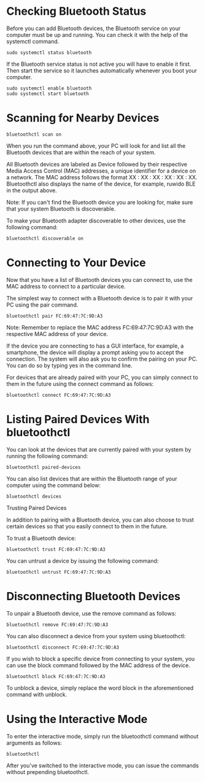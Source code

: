 # Checking Bluetooth Status

Before you can add Bluetooth devices, the Bluetooth service on your computer must be up and running. You can check it with the help of the systemctl command.

```
sudo systemctl status bluetooth
```

If the Bluetooth service status is not active you will have to enable it first. Then start the service so it launches automatically whenever you boot your computer.

```
sudo systemctl enable bluetooth
sudo systemctl start bluetooth
```

# Scanning for Nearby Devices

```
bluetoothctl scan on
```

When you run the command above, your PC will look for and list all the Bluetooth devices that are within the reach of your system.

All Bluetooth devices are labeled as Device followed by their respective Media Access Control (MAC) addresses, a unique identifier for a device on a network. The MAC address follows the format XX : XX : XX : XX : XX : XX. Bluetoothctl also displays the name of the device, for example, ruwido BLE in the output above.

Note: If you can't find the Bluetooth device you are looking for, make sure that your system Bluetooth is discoverable.

To make your Bluetooth adapter discoverable to other devices, use the following command:

```
bluetoothctl discoverable on
```

# Connecting to Your Device

Now that you have a list of Bluetooth devices you can connect to, use the MAC address to connect to a particular device.

The simplest way to connect with a Bluetooth device is to pair it with your PC using the pair command.

```
bluetoothctl pair FC:69:47:7C:9D:A3
```

Note: Remember to replace the MAC address FC:69:47:7C:9D:A3 with the respective MAC address of your device.

If the device you are connecting to has a GUI interface, for example, a smartphone, the device will display a prompt asking you to accept the connection. The system will also ask you to confirm the pairing on your PC. You can do so by typing yes in the command line.

For devices that are already paired with your PC, you can simply connect to them in the future using the connect command as follows:

```
bluetoothctl connect FC:69:47:7C:9D:A3
```

# Listing Paired Devices With bluetoothctl

You can look at the devices that are currently paired with your system by running the following command:

```
bluetoothctl paired-devices
```

You can also list devices that are within the Bluetooth range of your computer using the command below:

```
bluetoothctl devices
```

Trusting Paired Devices

In addition to pairing with a Bluetooth device, you can also choose to trust certain devices so that you easily connect to them in the future.

To trust a Bluetooth device:

```
bluetoothctl trust FC:69:47:7C:9D:A3
```

You can untrust a device by issuing the following command:

```
bluetoothctl untrust FC:69:47:7C:9D:A3
```

# Disconnecting Bluetooth Devices

To unpair a Bluetooth device, use the remove command as follows:

```
bluetoothctl remove FC:69:47:7C:9D:A3
```

You can also disconnect a device from your system using bluetoothctl:

```
bluetoothctl disconnect FC:69:47:7C:9D:A3
```

If you wish to block a specific device from connecting to your system, you can use the block command followed by the MAC address of the device.

```
bluetoothctl block FC:69:47:7C:9D:A3
```

To unblock a device, simply replace the word block in the aforementioned command with unblock.

# Using the Interactive Mode

To enter the interactive mode, simply run the bluetoothctl command without arguments as follows:

```
bluetoothctl
```

After you've switched to the interactive mode, you can issue the commands without prepending bluetoothctl.